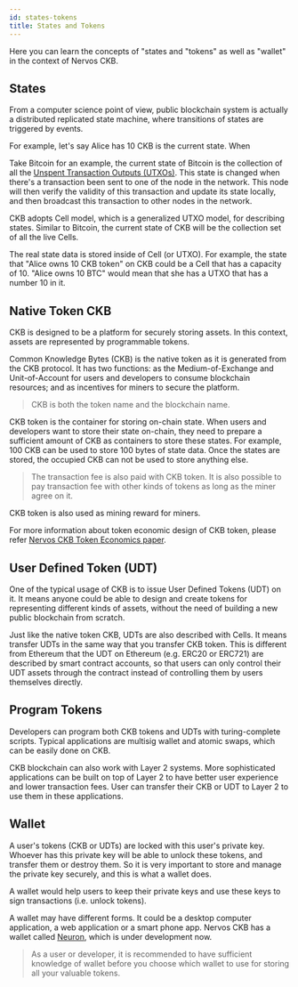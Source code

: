 ```yaml
---
id: states-tokens
title: States and Tokens
---
```


Here you can learn the concepts of "states and "tokens" as well as "wallet" in the context of Nervos CKB.

## States
From a computer science point of view, public blockchain system is actually a distributed replicated state machine, where transitions of states are triggered by events. 

For example, let's say Alice has 10 CKB is the current state. When 

Take Bitcoin for an example, the current state of Bitcoin is the collection of all the [Unspent Transaction Outputs (UTXOs)](blockchain#utxo-model). This state is changed when there's a transaction been sent to one of the node in the network. This node will then verify the validity of this transaction and update its state locally, and then broadcast this transaction to other nodes in the network.

CKB adopts Cell model, which is a generalized UTXO model, for describing states. Similar to Bitcoin, the current state of CKB will be the collection set of all the live Cells.

The real state data is stored inside of Cell (or UTXO). For example, the state that "Alice owns 10 CKB token" on CKB could be a Cell that has a capacity of 10. "Alice owns 10 BTC" would mean that she has a UTXO that has a number 10 in it.

## Native Token CKB
CKB is designed to be a platform for securely storing assets. In this context, assets are represented by programmable tokens. 

Common Knowledge Bytes (CKB) is the native token as it is generated from the CKB protocol. It has two functions: as the Medium-of-Exchange and Unit-of-Account for users and developers to consume blockchain resources; and as incentives for miners to secure the platform.

> CKB is both the token name and the blockchain name.

CKB token is the container for storing on-chain state. When users and developers want to store their state on-chain, they need to prepare a sufficient amount of CKB as containers to store these states. For example, 100 CKB can be used to store 100 bytes of state data. Once the states are stored, the occupied CKB can not be used to store anything else. 

> The transaction fee is also paid with CKB token. It is also possible to pay transaction fee with other kinds of tokens as long as the miner agree on it.

CKB token is also used as mining reward for miners.

For more information about token economic design of CKB token, please refer [Nervos CKB Token Economics paper](https://github.com/nervosnetwork/rfcs/blob/master/rfcs/0015-ckb-cryptoeconomics/0015-ckb-cryptoeconomics.md).

## User Defined Token (UDT)
One of the typical usage of CKB is to issue User Defined Tokens (UDT) on it. It means anyone could be able to design and create tokens for representing different kinds of assets, without the need of building a new public blockchain from scratch. 

Just like the native token CKB, UDTs are also described with Cells. It means transfer UDTs in the same way that you transfer CKB token. This is different from Ethereum that the UDT on Ethereum (e.g. ERC20 or ERC721) are described by smart contract accounts, so that users can only control their UDT assets through the contract instead of controlling them by users themselves directly. 

## Program Tokens

Developers can program both CKB tokens and UDTs with turing-complete scripts. Typical applications are multisig wallet and atomic swaps, which can be easily done on CKB.

CKB blockchain can also work with Layer 2 systems. More sophisticated applications can be built on top of Layer 2 to have better user experience and lower transaction fees. User can transfer their CKB or UDT to Layer 2 to use them in these applications.

## Wallet
A user's tokens (CKB or UDTs) are locked with this user's private key. Whoever has this private key will be able to unlock these tokens, and transfer them or destroy them. So it is very important to store and manage the private key securely, and this is what a wallet does.

A wallet would help users to keep their private keys and use these keys to sign transactions (i.e. unlock tokens).

A wallet may have different forms. It could be a desktop computer application, a web application or a smart phone app. Nervos CKB has a wallet called [Neuron](https://github.com/nervosnetwork/neuron), which is under development now.

> As a user or developer, it is recommended to have sufficient knowledge of wallet before you choose which wallet to use for storing all your valuable tokens.



